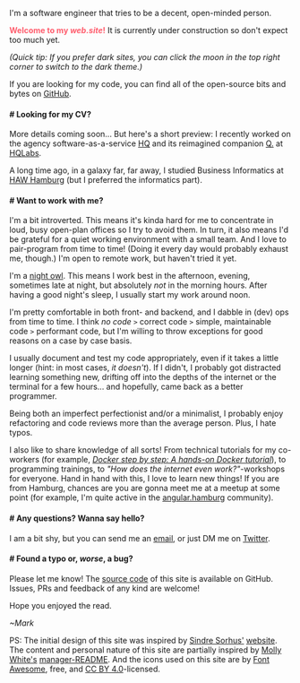 I'm a software engineer that tries to be a decent, open-minded person.

<span style="color: #ff5e6e;">**Welcome to my _web.site_!**</span> It is currently under construction so don't expect too much yet.

_(Quick tip: If you prefer <span id="brightness">dark</span> sites, you can click the <span id="icon">moon</span> in the top right corner to switch to the <span id="theme">dark</span> theme.)_

If you are looking for my code, you can find all of the open-source bits and bytes on [GitHub](https://github.com/MarkTiedemann).

#### # Looking for my CV?

More details coming soon... But here's a short preview: I recently worked on the agency software-as-a-service [HQ](https://hellohq.io) and its reimagined companion [Q.](https://meetq.ai) at [HQLabs](https://hqlabs.com/).

A long time ago, in a galaxy far, far away, I studied Business Informatics at [HAW Hamburg](https://www.haw-hamburg.de/english.html) (but I preferred the informatics part).

#### # Want to work with me?

I'm a bit introverted. This means it's kinda hard for me to concentrate in loud, busy open-plan offices so I try to avoid them. In turn, it also means I'd be grateful for a quiet working environment with a small team. And I love to pair-program from time to time! (Doing it every day would probably exhaust me, though.) I'm open to remote work, but haven't tried it yet.

I'm a [night owl](https://en.wikipedia.org/wiki/Night_owl_%28person%29). This means I work best in the afternoon, evening, sometimes late at night, but absolutely _not_ in the morning hours. After having a good night's sleep, I usually start my work around noon.

I'm pretty comfortable in both front- and backend, and I dabble in (dev) ops from time to time. I think _no code_ `>` correct code `>` simple, maintainable code `>` performant code, but I'm willing to throw exceptions for good reasons on a case by case basis.

I usually document and test my code appropriately, even if it takes a little longer (hint: in most cases, _it doesn't_). If I didn't, I probably got distracted learning something new, drifting off into the depths of the internet or the terminal for a few hours... and hopefully, came back as a better programmer.

Being both an imperfect perfectionist and/or a minimalist, I probably enjoy refactoring and code reviews more than the average person. Plus, I hate typos.

I also like to share knowledge of all sorts! From technical tutorials for my co-workers (for example, _[Docker step by step: A hands-on Docker tutorial](https://github.com/MarkTiedemann/docker-step-by-step)_), to programming trainings, to _"How does the internet even work?"_-workshops for everyone. Hand in hand with this, I love to learn new things! If you are from Hamburg, chances are you are gonna meet me at a meetup at some point (for example, I'm quite active in the [angular.hamburg](https://angular.hamburg/) community).

#### # Any questions? Wanna say hello?

I am a bit shy, but you can send me an [email](mailto:www.marktiedemann@gmail.com), or just DM me on [Twitter](https://twitter.com/MarkTiedemannDE).

#### # Found a typo or, _worse_, a bug?

Please let me know! The [source code](https://github.com/marktiedemann/marktiedemann.github.io) of this site is available on GitHub. Issues, PRs and feedback of any kind are welcome!

Hope you enjoyed the read.

_~Mark_

PS: The initial design of this site was inspired by [Sindre Sorhus'](https://github.com/sindresorhus) [website](https://sindresorhus.com/). The content and personal nature of this site are partially inspired by [Molly White's](http://www.mollywhite.net/) [manager-README](https://github.com/molly/manager-README). And the icons used on this site are by [Font Awesome](https://fontawesome.com/free), free, and [CC BY 4.0](https://creativecommons.org/licenses/by/4.0/)-licensed.
